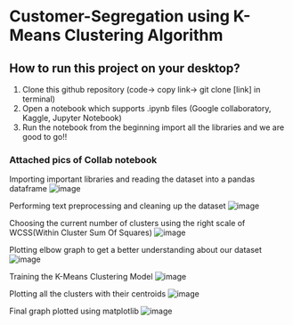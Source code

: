 # Customer-Segregation using K-Means Clustering Algorithm

## How to run this project on your desktop?
1. Clone this github repository (code-> copy link-> git clone [link] in terminal)
2. Open a notebook which supports .ipynb files (Google collaboratory, Kaggle, Jupyter Notebook)
3. Run the notebook from the beginning import all the libraries and we are good to go!!

### Attached pics of Collab notebook

Importing important libraries and reading the dataset into a pandas dataframe
![image](https://github.com/Aditya201814416/Customer-Segregation/assets/81566511/8f2b3e25-0143-4b3f-9af9-f8b0e26e3f26)








Performing text preprocessing and cleaning up the dataset
![image](https://github.com/Aditya201814416/Customer-Segregation/assets/81566511/e6262920-f80d-4dc6-9430-1b03fdadf65d)















Choosing the current number of clusters using the right scale of WCSS(Within Cluster Sum Of Squares)
![image](https://github.com/Aditya201814416/Customer-Segregation/assets/81566511/f37058dd-ba8c-4c23-8cf0-d6c1cae551e7)














Plotting elbow graph to get a better understanding about our dataset
![image](https://github.com/Aditya201814416/Customer-Segregation/assets/81566511/814969b7-efc0-4a34-bbc9-c6ae54648919)






















Training the K-Means Clustering Model
![image](https://github.com/Aditya201814416/Customer-Segregation/assets/81566511/9b8b3786-3b10-4818-a637-26b77400ede3)























Plotting all the clusters with their centroids
![image](https://github.com/Aditya201814416/Customer-Segregation/assets/81566511/f8013ee5-2f3c-40fa-81d6-d3509daa6600)



























Final graph plotted using matplotlib
![image](https://github.com/Aditya201814416/Customer-Segregation/assets/81566511/e6f45cab-b775-4257-b0ed-58c987ceacb9)







